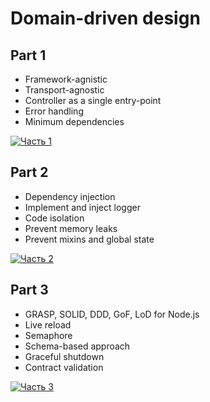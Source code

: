 # Domain-driven design

## Part 1

- Framework-agnistic
- Transport-agnostic
- Controller as a single entry-point
- Error handling
- Minimum dependencies

[![Часть 1](https://img.youtube.com/vi/L7Yge5Ph0z4/0.jpg)](https://youtu.be/L7Yge5Ph0z4)

## Part 2

- Dependency injection
- Implement and inject logger
- Code isolation
- Prevent memory leaks
- Prevent mixins and global state

[![Часть 2](https://img.youtube.com/vi/GRg4BmV1uYI/0.jpg)](https://youtu.be/GRg4BmV1uYI)

## Part 3

- GRASP, SOLID, DDD, GoF, LoD for Node.js
- Live reload
- Semaphore
- Schema-based approach
- Graceful shutdown
- Contract validation

[![Часть 3](https://img.youtube.com/vi/EiSbiQWt5tM/0.jpg)](https://youtu.be/EiSbiQWt5tM)
